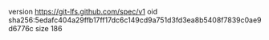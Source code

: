 version https://git-lfs.github.com/spec/v1
oid sha256:5edafc404a29ffb17ff17dc6c149cd9a751d3fd3ea8b5408f7839c0ae9d6776c
size 186
